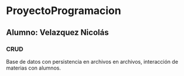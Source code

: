 # ProyectoProgramacion

## Alumno: Velazquez Nicolás
### CRUD

Base de datos con persistencia en archivos en archivos, interacción de materias con alumnos.


